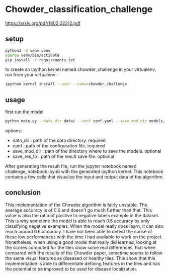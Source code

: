 # Chowder_classification_challenge

https://arxiv.org/pdf/1802.02212.pdf

## setup

```sh
python3 -m venv venv
source venv/bin/activate
pip install -r requirements.txt
```
to create an ipython kernel named chowder_challenge in your virtualenv, run from your virtualenv :
```sh
ipython kernel install --user --name=chowder_challenge
```

## usage

first run the model

```sh
python main.py --data_dir data/ --conf conf.yaml --save_mod_dir models/ --save_res_to results.p
```

options:
- data_dir : path of the data directory. required
- conf : path of the configuration file. required
- save_mod_dir : path of the directory where to save the models. optional
- save_res_to : path of the result save file. optional

After generating the result file, run the jupyter notebook named challenge_notebook.ipynb with the generated ipython kernel. This notebook contains a few cells that visualize the input and output data of the algorithm.

## conclusion

This implementation of the Chowder algorithm is fairly unstable. The average accuracy is of 0.6 and doesn't go much further than that. This value is also the ratio of positive to negative labels example in the dataset. This is why sometime the model is able to reach 0.6 accuracy by only classifying negative examples. When the model really does learn, it can also reach around 0.6 accuracy. I have not been able to detect the cause of these low performances with the time I had available to work on the project. Nonetheless, when using a good model that really did learned, looking at the scores computed for the tiles show some real differences, that when compared with the results of the Chowder paper, sometime seems to follow the same visual features as diseased or healthy tiles. This show that this implementation is able to differentiate defining features in the tiles and has the potential to be improved to be used for disease localization.
